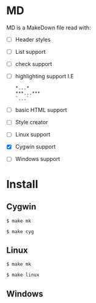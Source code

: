 # MD 

MD is a MakeDown file read with:
- [ ] Header styles
- [ ] List support
- [ ] check support
- [ ] highlighting support I.E
	```
	*...*
	***...***
	`...`
	```
- [ ] basic HTML support

- [ ] Style creator

- [ ] Linux support
- [x] Cygwin support
- [ ] Windows support

# Install

## Cygwin
```
$ make mk

$ make cyg
```

## Linux
```
$ make mk

$ make linux
```

## Windows
